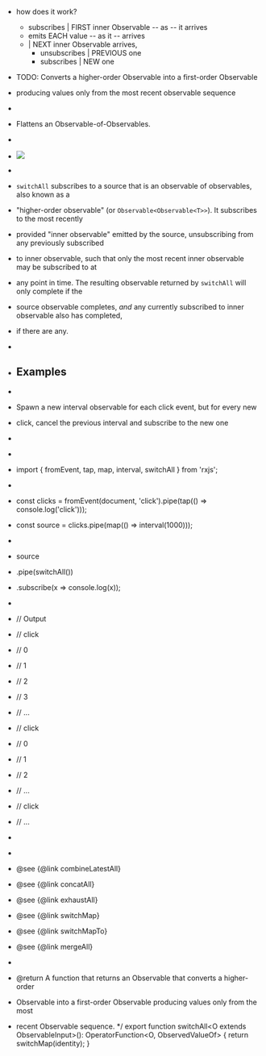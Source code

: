 * how does it work?
  * subscribes | FIRST inner Observable -- as -- it arrives
  * emits EACH value -- as it -- arrives
  * | NEXT inner Observable arrives,
    * unsubscribes | PREVIOUS one
    * subscribes | NEW one

* TODO: Converts a higher-order Observable into a first-order Observable
 * producing values only from the most recent observable sequence
 *
 * <span class="informal">Flattens an Observable-of-Observables.</span>
 *
 * ![](switchAll.png)
 *
 * `switchAll` subscribes to a source that is an observable of observables, also known as a
 * "higher-order observable" (or `Observable<Observable<T>>`). It subscribes to the most recently
 * provided "inner observable" emitted by the source, unsubscribing from any previously subscribed
 * to inner observable, such that only the most recent inner observable may be subscribed to at
 * any point in time. The resulting observable returned by `switchAll` will only complete if the
 * source observable completes, *and* any currently subscribed to inner observable also has completed,
 * if there are any.
 *
 * ## Examples
 *
 * Spawn a new interval observable for each click event, but for every new
 * click, cancel the previous interval and subscribe to the new one
 *
 * ```ts
 * import { fromEvent, tap, map, interval, switchAll } from 'rxjs';
 *
 * const clicks = fromEvent(document, 'click').pipe(tap(() => console.log('click')));
 * const source = clicks.pipe(map(() => interval(1000)));
 *
 * source
 *   .pipe(switchAll())
 *   .subscribe(x => console.log(x));
 *
 * // Output
 * // click
 * // 0
 * // 1
 * // 2
 * // 3
 * // ...
 * // click
 * // 0
 * // 1
 * // 2
 * // ...
 * // click
 * // ...
 * ```
 *
 * @see {@link combineLatestAll}
 * @see {@link concatAll}
 * @see {@link exhaustAll}
 * @see {@link switchMap}
 * @see {@link switchMapTo}
 * @see {@link mergeAll}
 *
 * @return A function that returns an Observable that converts a higher-order
 * Observable into a first-order Observable producing values only from the most
 * recent Observable sequence.
 */
export function switchAll<O extends ObservableInput<any>>(): OperatorFunction<O, ObservedValueOf<O>> {
  return switchMap(identity);
}
